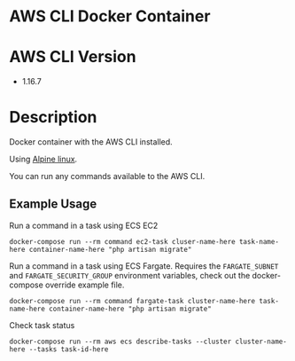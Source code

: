 # AWS CLI Docker Container

# AWS CLI Version

* 1.16.7

# Description

Docker container with the AWS CLI installed.

Using [Alpine linux](https://hub.docker.com/_/alpine/).

You can run any commands available to the AWS CLI.

## Example Usage

Run a command in a task using ECS EC2

    docker-compose run --rm command ec2-task cluser-name-here task-name-here container-name-here "php artisan migrate"

Run a command in a task using ECS Fargate. Requires the `FARGATE_SUBNET` and `FARGATE_SECURITY_GROUP` environment variables, check out the docker-compose override example file.

    docker-compose run --rm command fargate-task cluster-name-here task-name-here container-name-here "php artisan migrate"

Check task status

    docker-compose run --rm aws ecs describe-tasks --cluster cluster-name-here --tasks task-id-here